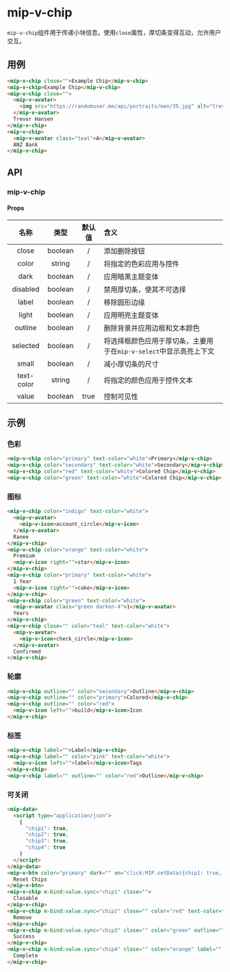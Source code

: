 # mip-v-chip

`mip-v-chip`组件用于传递小块信息。使用`close`属性，厚切条变得互动，允许用户交互。

## 用例

```html
<mip-v-chip close="">Example Chip</mip-v-chip>
<mip-v-chip>Example Chip</mip-v-chip>
<mip-v-chip close="">
  <mip-v-avatar>
    <img src="https://randomuser.me/api/portraits/men/35.jpg" alt="trevor">
  </mip-v-avatar>
  Trevor Hansen
</mip-v-chip>
<mip-v-chip>
  <mip-v-avatar class="teal">A</mip-v-avatar>
  ANZ Bank
</mip-v-chip>
```

## API

### mip-v-chip

#### Props

名称|类型|默认值|含义
:--:|:--:|:--:|:---
close|boolean|/|添加删除按钮
color|string|/|将指定的色彩应用与控件
dark|boolean|/|应用暗黑主题变体
disabled|boolean|/|禁用厚切条，使其不可选择
label|boolean|/|移除圆形边缘
light|boolean|/|应用明亮主题变体
outline|boolean|/|删除背景并应用边框和文本颜色
selected|boolean|/|将选择框颜色应用于厚切条，主要用于在`mip-v-select`中显示高亮上下文
small|boolean|/|减小厚切条的尺寸
text-color|string|/|将指定的颜色应用于控件文本
value|boolean|true|控制可见性

## 示例

### 色彩

```html
<mip-v-chip color="primary" text-color="white">Primary</mip-v-chip>
<mip-v-chip color="secondary" text-color="white">Secondary</mip-v-chip>
<mip-v-chip color="red" text-color="white">Colored Chip</mip-v-chip>
<mip-v-chip color="green" text-color="white">Colored Chip</mip-v-chip>
```

### 图标

```html
<mip-v-chip color="indigo" text-color="white">
  <mip-v-avatar>
    <mip-v-icon>account_circle</mip-v-icon>
  </mip-v-avatar>
  Ranee
</mip-v-chip>
<mip-v-chip color="orange" text-color="white">
  Premium
  <mip-v-icon right="">star</mip-v-icon>
</mip-v-chip>
<mip-v-chip color="primary" text-color="white">
  1 Year
  <mip-v-icon right="">cake</mip-v-icon>
</mip-v-chip>
<mip-v-chip color="green" text-color="white">
  <mip-v-avatar class="green darken-4">1</mip-v-avatar>
  Years
</mip-v-chip>
<mip-v-chip close="" color="teal" text-color="white">
  <mip-v-avatar>
    <mip-v-icon>check_circle</mip-v-icon>
  </mip-v-avatar>
  Confirmed
</mip-v-chip>
```

### 轮廓

```html
<mip-v-chip outline="" color="secondary">Outline</mip-v-chip>
<mip-v-chip outline="" color="primary">Colored</mip-v-chip>
<mip-v-chip outline="" color="red">
  <mip-v-icon left="">build</mip-v-icon>Icon
</mip-v-chip>
```

### 标签

```html
<mip-v-chip label="">Label</mip-v-chip>
<mip-v-chip label="" color="pink" text-color="white">
  <mip-v-icon left="">label</mip-v-icon>Tags
</mip-v-chip>
<mip-v-chip label="" outline="" color="red">Outline</mip-v-chip>
```

### 可关闭

```html
<mip-data>
  <script type="application/json">
    {
      "chip1": true,
      "chip2": true,
      "chip3": true,
      "chip4": true
    }
  </script>
</mip-data>
<mip-v-btn color="primary" dark="" on="click:MIP.setData({chip1: true, chip2: true, chip3: true, chip4: true})">
  Reset Chips
</mip-v-btn>
<mip-v-chip m-bind:value.sync="chip1" close="">
  Closable
</mip-v-chip>
<mip-v-chip m-bind:value.sync="chip2" close="" color="red" text-color="white">
  Remove
</mip-v-chip>
<mip-v-chip m-bind:value.sync="chip3" close="" color="green" outline="">
  Success
</mip-v-chip>
<mip-v-chip m-bind:value.sync="chip4" close="" color="orange" label="" outline="">
  Complete
</mip-v-chip>
```
